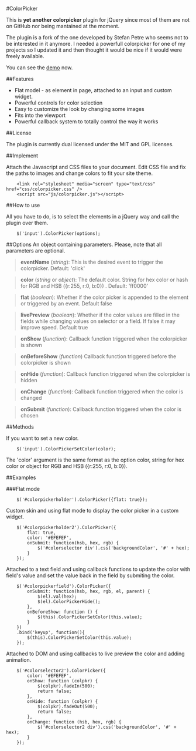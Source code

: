 #ColorPicker

This is **yet another colorpicker** plugin for jQuery since most of them are not on GitHub nor being mantained at the moment.

The plugin is a fork of the one developed by Stefan Petre who seems not to be interested in it anymore. I needed a powerfull colorpicker for one of my projects so I updated it and then thought it would be nice if it would were freely available.

You can see the [demo][] now.

##Features

- Flat model - as element in page, attached to an input and custom widget.
- Powerful controls for color selection  
- Easy to customize the look by changing some images  
- Fits into the viewport  
- Powerful callback system to totally control the way it works

##License

The plugin is currently dual licensed under the MIT and GPL licenses.

##Implement

Attach the Javascript and CSS files to your document. Edit CSS file and fix the paths to images and change colors to fit your site theme.

        <link rel="stylesheet" media="screen" type="text/css" href="css/colorpicker.css" />  
        <script src="js/colorpicker.js"></script>

##How to use

All you have to do, is to select the elements in a jQuery way and call the plugin over them.

        $('input').ColorPicker(options); 

##Options
An object containing parameters. Please, note that all parameters are optional. 

>  **eventName** (*string*): This is the desired event to trigger the colorpicker. Default: 'click'  

> **color** (*string* or *object*): The default color. String for hex color or hash for RGB and HSB ({r:255, r:0, b:0}) . Default: 'ff0000'

> **flat**	(*boolean*):  Whether if the color picker is appended to the element or triggered by an event. Default false

> **livePreview** (*boolean*): Whether if the color values are filled in the fields while changing values on selector or a field. If false it may improve speed. Default true

> **onShow** (*function*): Callback function triggered when the colorpicker is shown

> **onBeforeShow** (*function*) Callback function triggered before the colorpicker is shown

> **onHide** (*function*): Callback function triggered when the colorpicker is hidden

> **onChange** (*function*): Callback function triggered when the color is changed

> **onSubmit** (*function*): Callback function triggered when the color is chosen

##Methods

If you want to set a new color.

        $('input').ColorPickerSetColor(color);  

The 'color' argument is the same format as the option color, string for hex color or object for RGB and HSB ({r:255, r:0, b:0}).

##Examples

###Flat mode

        $('#colorpickerholder').ColorPicker({flat: true});  

Custom skin and using flat mode to display the color picker in a custom widget.

        $('#colorpickerholder2').ColorPicker({  
        	flat: true,  
        	color: '#EFEFEF',  
        	onSubmit: function(hsb, hex, rgb) {  
        		$('#colorselector div').css('backgroundColor', '#' + hex);  
        	}  
        });  


Attached to a text field and using callback functions to update the color with field's value and set the value back in the field by submiting the color.

        $('#colorpickerfield').ColorPicker({  
        	onSubmit: function(hsb, hex, rgb, el, parent) {  
        		$(el).val(hex);  
        		$(el).ColorPickerHide();  
        	},  
        	onBeforeShow: function () {  
        		$(this).ColorPickerSetColor(this.value);  
        	}  
        })  
        .bind('keyup', function(){  
        	$(this).ColorPickerSetColor(this.value);  
        });  

Attached to DOM and using callbacks to live preview the color and adding animation.

        $('#colorselector2').ColorPicker({  
        	color: '#EFEFEF',  
        	onShow: function (colpkr) {  
        		$(colpkr).fadeIn(500);  
        		return false;  
        	},  
        	onHide: function (colpkr) {  
        		$(colpkr).fadeOut(500);  
        		return false;  
        	},  
        	onChange: function (hsb, hex, rgb) {  
        		$('#colorselector2 div').css('backgroundColor', '#' + hex);  
        	}  
        });
[demo]: www.funcion13.com/plugins/jquery-colorpicker/ "View the demo!"